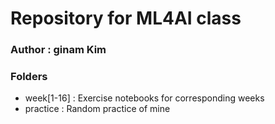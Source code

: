 # Repository for ML4AI class

### Author : ginam Kim

### Folders
- week[1-16] : Exercise notebooks for corresponding weeks
- practice : Random practice of mine
